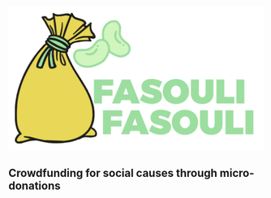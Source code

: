 ![logo_full](/Material/full_logo.png)

## Crowdfunding for social causes through micro-donations



